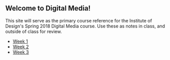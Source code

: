 ## Welcome to Digital Media!

This site will serve as the primary course reference for the Institute of Design's Spring 2018 Digital Media course. Use these as notes in class, and outside of class for review. 

- [Week 1](week1/readme.md)
- [Week 2](week2/readme.md)
- [Week 3](week3/readme.md)
